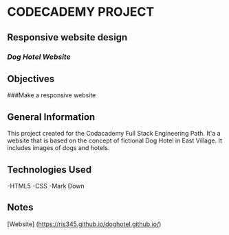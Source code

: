 
# CODECADEMY PROJECT

## Responsive website design

### *Dog Hotel Website*

## Objectives

###Make a responsive website

## General Information
This project created for the Codacademy Full Stack Engineering Path. It'a a website that is based on the
concept of fictional Dog Hotel in East Village. It includes images of dogs and hotels.

## Technologies Used
-HTML5
-CSS
-Mark Down

## Notes
[Website]
(https://ris345.github.io/doghotel.github.io/)
